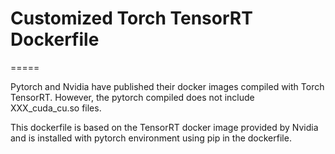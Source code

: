 # Customized Torch TensorRT Dockerfile
=====

Pytorch and Nvidia have published their docker images compiled with Torch TensorRT. However, the pytorch compiled does not include XXX_cuda_cu.so files. 

This dockerfile is based on the TensorRT docker image provided by Nvidia and is installed with pytorch environment using pip in the dockerfile.
